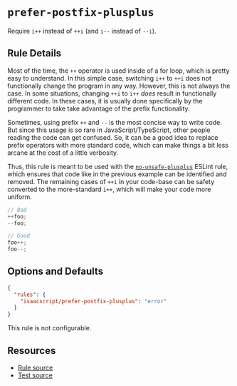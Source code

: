 # `prefer-postfix-plusplus`

Require `i++` instead of `++i` (and `i--` instead of `--i`).

## Rule Details

Most of the time, the `++` operator is used inside of a for loop, which is pretty easy to understand. In this simple case, switching `i++` to `++i` does not functionally change the program in any way. However, this is not always the case. In some situations, changing `++i` to `i++` _does_ result in functionally different code. In these cases, it is usually done specifically by the programmer to take take advantage of the prefix functionality.

Sometimes, using prefix `++` and `--` is the most concise way to write code. But since this usage is so rare in JavaScript/TypeScript, other people reading the code can get confused. So, it can be a good idea to replace prefix operators with more standard code, which can make things a bit less arcane at the cost of a little verbosity.

Thus, this rule is meant to be used with the [`no-unsafe-plusplus`](no-unsafe-plusplus.md) ESLint rule, which ensures that code like in the previous example can be identified and removed. The remaining cases of `++i` in your code-base can be safety converted to the more-standard `i++`, which will make your code more uniform.

```ts
// Bad
++foo;
--foo;

// Good
foo++;
foo--;
```

## Options and Defaults

```json
{
  "rules": {
    "isaacscript/prefer-postfix-plusplus": "error"
  }
}
```

This rule is not configurable.

## Resources

- [Rule source](../../src/rules/prefer-postfix-plusplus.ts)
- [Test source](../../tests/rules/prefer-postfix-plusplus.test.ts)
